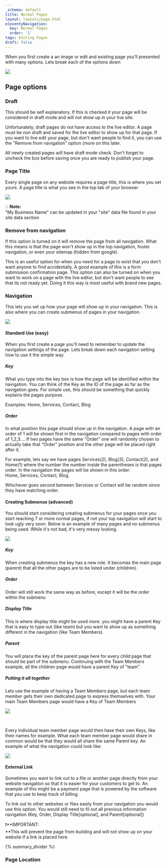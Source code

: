 ```yaml
---
_schema: default
title: Normal Pages
layout: layouts/page.html
eleventyNavigation:
  key: Normal Pages
  order: '1'
tags: Editing Pages
draft: false
---
```

When you first create a an image or edit and existing page you'll presented with many options. Lets break each of the options down

![](/assets/images/uploads/image-18.png)

## Page options

### Draft

This should be self explanatory. If this is checked it your page will be considered in draft mode and will not show up in your live site.

Unfortunately, draft pages do not have access to the live editor. A page must be non draft and saved for the live editor to show up for that page. If you want to live edit your page, but don't want people to find it, you can use the "Remove from navigation" option (more on this later.

All newly created pages will have draft mode check. Don't forget to uncheck the box before saving once you are ready to publish your page.

### Page Title

Every single page on any website requires a page title, this is where you set yours. A page title is what you see in the top tab of your browser

![](/assets/images/uploads/image-21.png)

💡 **Note:**<br>"My Business Name" can be updated in your "site" data file found in your site data section

### Remove from navigation

If this option is turned on it will remove the page from all navigation. What this means is that the page won't show up in the top navigation, footer navigation, or even your sitemap (hidden from google).

This is an useful option for when you need for a page to exist that you don't want anyone to find accidentally. A good example of this is a form submission confirmation page. This option can also be turned on when you want to work on a page with the live editor, but don't want people to see that its not ready yet. Doing it this way is most useful with brand new pages.

### Navigation

This lets you set up how your page will show up in your navigation. This is also where you can create submenus of pages in your navigation.

![](/assets/images/uploads/image-22.png)

#### Standard Use (easy)

When you first create a page you'll need to remember to update the navigation settings of the page. Lets break down each navigation setting how to use it the simple way

##### Key

What you type into the key box is how the page will be identified within the navigation. You can think of the Key as the ID of the page as far as the navigation goes. For simple use, this should be something that quickly explains the pages purpose.

Examples: Home, Services, Contact, Blog

##### Order

In what position this page should show up in the navigation. A page with an order of 1 will be shown first in the navigation compared to pages with order of 1,2,3.... If two pages have the same "Order" one will randomly chosen to actually take that "Order" position and the other page will be placed right after it.

For example, lets say we have pages  Services(2), Blog(3), Contact(2), and Home(1) where the number the number inside the parentheses is that pages order. In the navigation the pages will be shown in this order:<br>Home, Services, Contact, Blog.

Whichever goes second between Services or Contact will be random since they have matching order.

#### Creating Submenus (advanced)

You should start considering creating submenus for your pages once you start reaching 7 or more normal pages, if not your top navigation will start to look ugly very soon. Below is an example of many pages and no submenus being used. While it's not bad, it's very messy looking.

![](/assets/images/uploads/image-23.png)

##### Key

When creating submenus the key has a new role. It becomes the main page (parent) that all the other pages are to be listed under (children).

##### Order

Order will still work the same way as before, except it will be the order within the submenu

##### Display Title

This is where display title might be used more. you might have a parent Key that is easy to type out (like team) but you want to show up as something different in the navigation (like Team Members).

##### Parent

You will place the key of the parent page here for every child page that should be part of the submenu. Continuing with the Team Members example, all the children page would have a parent Key of "team"

##### Putting it all together

Lets use the example of having a Team Members page, but each team member gets their own dedicated page to express themselves with. Your main Team Members page would have a Key of Team Members

![](/assets/images/uploads/image-29.png)

&nbsp;

Every individual team member page would then have their own Keys, like their names for example. What each team member page would share in common would be that they would all share the same Parent key. An example of what the navigation could look like:

![](/assets/images/uploads/image-30.png)

#### External Link

Sometimes you want to link out to a file or another page directly from your website navigation so that it is easier for your customers to get to. An example of this might be a payment page that is powered by the software that you use to keep track of billing.

To link out to other websites or files easily from your navigation you would use this option. You would still need to fil out all previous information navigation (Key, Order, Display Title\[optional\], and Parent\[optional\])

❗**IMPORTANT:<br>**This will prevent the page from building and will not show up on your website if a link is placed here.

{% summary_divider %}

### Page Location

&nbsp;